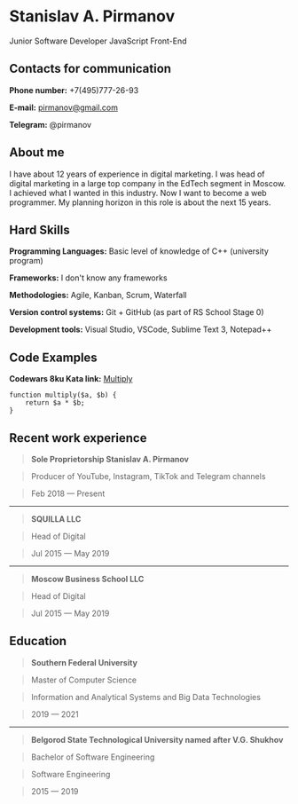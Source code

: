 # Stanislav A. Pirmanov

Junior Software Developer JavaScript Front-End

## Contacts for communication


**Phone number:** +7(495)777-26-93


**E-mail:** pirmanov@gmail.com


**Telegram:** @pirmanov

## About me
I have about 12 years of experience in digital marketing. I was head of digital marketing in a large top company in the EdTech segment in Moscow. I achieved what I wanted in this industry. Now I want to become a web programmer. My planning horizon in this role is about the next 15 years.

## Hard Skills

**Programming Languages:** Basic level of knowledge of C++ (university program)


**Frameworks:** I don't know any frameworks


**Methodologies:** Agile, Kanban, Scrum, Waterfall


**Version control systems:** Git + GitHub (as part of RS School Stage 0)


**Development tools:** Visual Studio, VSCode, Sublime Text 3, Notepad++

## Code Examples


**Codewars 8ku Kata link:** [Multiply](https://www.codewars.com/kata/50654ddff44f800200000004)

```
function multiply($a, $b) {
    return $a * $b;
}

```
## Recent work experience


> **Sole Proprietorship Stanislav A. Pirmanov**


> Producer of YouTube, Instagram, TikTok and Telegram channels


>Feb 2018 — Present


---


> **SQUILLA LLC**


> Head of Digital


>Jul 2015 — May 2019


---


> **Moscow Business School LLC**


> Head of Digital


>Jul 2015 — May 2019

## Education

> **Southern Federal University**  


> Master of Computer Science


>Information and Analytical Systems and Big Data Technologies


>2019 — 2021


---


> **Belgorod State Technological University named after V.G. Shukhov**  


> Bachelor of Software Engineering


>Software Engineering


>2015 — 2019